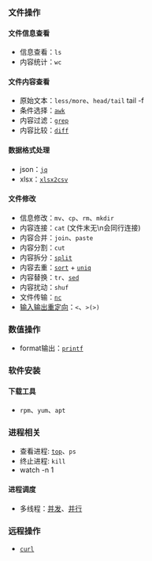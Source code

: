 ### 文件操作

#### 文件信息查看

- 信息查看：`ls`
- 内容统计：`wc`

#### 文件内容查看

- 原始文本：`less/more`、`head/tail` tail -f 
- 条件选择：[`awk`](file_related/awk.md)
- 内容过滤：[`grep`](file_related/grep/#grep)
- 内容比较：[`diff`](file_related/diff)
#### 数据格式处理

- json：[`jq`](file_related/jq)
- xlsx：[`xlsx2csv`]()

#### 文件修改

- 信息修改：`mv`、`cp`、`rm`、`mkdir`
- 内容连接：`cat` (文件末无\n会同行连接)
- 内容合并：`join`、`paste`
- 内容分割：`cut`
- 内容拆分：[`split`](file_related/split)
- 内容去重：[`sort`](file_related/sort.md) + [`uniq`](file_related/uniq.md)
- 内容替换：`tr`、[`sed`](file_related/sed)
- 内容扰动：`shuf`
- 文件传输：[`nc`](file_related/nc)
- [输入输出重定向](file_related/redirection)：`<`、`>(>)`

### 数值操作

- format输出：[`printf`](numeric_operation/printf.md)

### 软件安装

#### 下载工具

- `rpm`、`yum`、`apt`

### 进程相关
- 查看进程: [`top`](process_related/top)、`ps`
- 终止进程: `kill`
- watch -n 1
#### 进程调度

- 多线程：[并发](process_scheduling/concurrent.md)、[并行](process_scheduling/parallel.md)

### 远程操作
- [`curl`](remote_operation/curl.md)